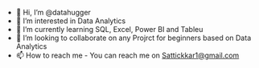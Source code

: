 - 👋 Hi, I’m @datahugger
- 👀 I’m interested in Data Analytics
- 🌱 I’m currently learning SQL, Excel, Power BI and Tableu
- 💞️ I’m looking to collaborate on any Projrct for beginners based on Data Analytics
- 📫 How to reach me - You can reach me on Sattickkar1@gmail.com

<!---
datahugger/datahugger is a ✨ special ✨ repository because its `README.md` (this file) appears on your GitHub profile.
You can click the Preview link to take a look at your changes.
--->
